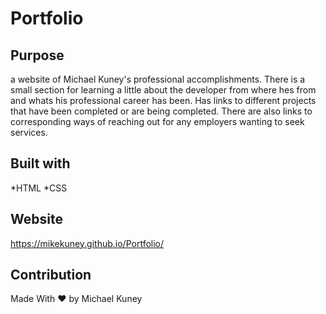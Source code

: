 # Portfolio

## Purpose
a website of Michael Kuney's professional accomplishments. There is a small section for learning a little about the developer from where hes from and whats his professional career has been.  Has links to different projects that have been completed or are being completed.  There are also links to corresponding ways of reaching out for any employers wanting to seek services. 

## Built with
*HTML
*CSS

## Website
https://mikekuney.github.io/Portfolio/

## Contribution
Made With ❤️ by Michael Kuney
